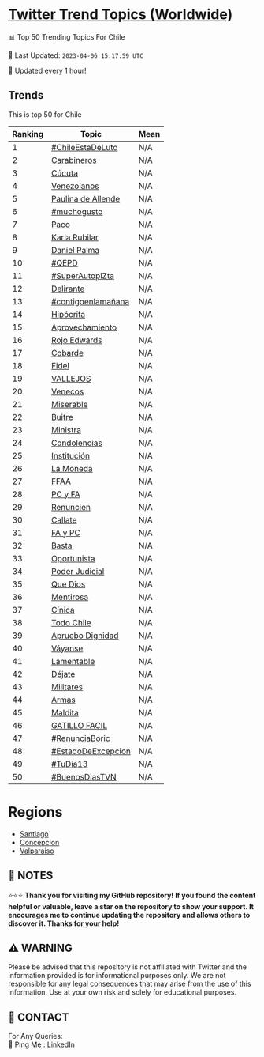 [Twitter Trend Topics (Worldwide)](https://github.com/ErcinDedeoglu/Twitter-Trend-Topics)
==========


📊 Top 50 Trending Topics For Chile

📆 Last Updated: `2023-04-06 15:17:59 UTC`

🔧 Updated every 1 hour!


## Trends

This is top 50 for Chile

| Ranking | Topic | Mean |
| ------- | ------------ | ------------ |
| 1 | [#ChileEstaDeLuto](http://twitter.com/search?q=%23ChileEstaDeLuto) | N/A |
| 2 | [Carabineros](http://twitter.com/search?q=Carabineros) | N/A |
| 3 | [Cúcuta](http://twitter.com/search?q=C%c3%bacuta) | N/A |
| 4 | [Venezolanos](http://twitter.com/search?q=Venezolanos) | N/A |
| 5 | [Paulina de Allende](http://twitter.com/search?q=Paulina+de+Allende) | N/A |
| 6 | [#muchogusto](http://twitter.com/search?q=%23muchogusto) | N/A |
| 7 | [Paco](http://twitter.com/search?q=Paco) | N/A |
| 8 | [Karla Rubilar](http://twitter.com/search?q=Karla+Rubilar) | N/A |
| 9 | [Daniel Palma](http://twitter.com/search?q=Daniel+Palma) | N/A |
| 10 | [#QEPD](http://twitter.com/search?q=%23QEPD) | N/A |
| 11 | [#SuperAutopiZta](http://twitter.com/search?q=%23SuperAutopiZta) | N/A |
| 12 | [Delirante](http://twitter.com/search?q=Delirante) | N/A |
| 13 | [#contigoenlamañana](http://twitter.com/search?q=%23contigoenlama%c3%b1ana) | N/A |
| 14 | [Hipócrita](http://twitter.com/search?q=Hip%c3%b3crita) | N/A |
| 15 | [Aprovechamiento](http://twitter.com/search?q=Aprovechamiento) | N/A |
| 16 | [Rojo Edwards](http://twitter.com/search?q=Rojo+Edwards) | N/A |
| 17 | [Cobarde](http://twitter.com/search?q=Cobarde) | N/A |
| 18 | [Fidel](http://twitter.com/search?q=Fidel) | N/A |
| 19 | [VALLEJOS](http://twitter.com/search?q=VALLEJOS) | N/A |
| 20 | [Venecos](http://twitter.com/search?q=Venecos) | N/A |
| 21 | [Miserable](http://twitter.com/search?q=Miserable) | N/A |
| 22 | [Buitre](http://twitter.com/search?q=Buitre) | N/A |
| 23 | [Ministra](http://twitter.com/search?q=Ministra) | N/A |
| 24 | [Condolencias](http://twitter.com/search?q=Condolencias) | N/A |
| 25 | [Institución](http://twitter.com/search?q=Instituci%c3%b3n) | N/A |
| 26 | [La Moneda](http://twitter.com/search?q=La+Moneda) | N/A |
| 27 | [FFAA](http://twitter.com/search?q=FFAA) | N/A |
| 28 | [PC y FA](http://twitter.com/search?q=PC+y+FA) | N/A |
| 29 | [Renuncien](http://twitter.com/search?q=Renuncien) | N/A |
| 30 | [Callate](http://twitter.com/search?q=Callate) | N/A |
| 31 | [FA y PC](http://twitter.com/search?q=FA+y+PC) | N/A |
| 32 | [Basta](http://twitter.com/search?q=Basta) | N/A |
| 33 | [Oportunista](http://twitter.com/search?q=Oportunista) | N/A |
| 34 | [Poder Judicial](http://twitter.com/search?q=Poder+Judicial) | N/A |
| 35 | [Que Dios](http://twitter.com/search?q=Que+Dios) | N/A |
| 36 | [Mentirosa](http://twitter.com/search?q=Mentirosa) | N/A |
| 37 | [Cínica](http://twitter.com/search?q=C%c3%adnica) | N/A |
| 38 | [Todo Chile](http://twitter.com/search?q=Todo+Chile) | N/A |
| 39 | [Apruebo Dignidad](http://twitter.com/search?q=Apruebo+Dignidad) | N/A |
| 40 | [Váyanse](http://twitter.com/search?q=V%c3%a1yanse) | N/A |
| 41 | [Lamentable](http://twitter.com/search?q=Lamentable) | N/A |
| 42 | [Déjate](http://twitter.com/search?q=D%c3%a9jate) | N/A |
| 43 | [Militares](http://twitter.com/search?q=Militares) | N/A |
| 44 | [Armas](http://twitter.com/search?q=Armas) | N/A |
| 45 | [Maldita](http://twitter.com/search?q=Maldita) | N/A |
| 46 | [GATILLO FACIL](http://twitter.com/search?q=GATILLO+FACIL) | N/A |
| 47 | [#RenunciaBoric](http://twitter.com/search?q=%23RenunciaBoric) | N/A |
| 48 | [#EstadoDeExcepcion](http://twitter.com/search?q=%23EstadoDeExcepcion) | N/A |
| 49 | [#TuDia13](http://twitter.com/search?q=%23TuDia13) | N/A |
| 50 | [#BuenosDiasTVN](http://twitter.com/search?q=%23BuenosDiasTVN) | N/A |



# Regions

* [Santiago](</Chile/Santiago.md>)
* [Concepcion](</Chile/Concepcion.md>)
* [Valparaiso](</Chile/Valparaiso.md>)



## 📝 NOTES

⭐⭐⭐ **Thank you for visiting my GitHub repository! If you found the content helpful or valuable, leave a star on the repository to show your support. It encourages me to continue updating the repository and allows others to discover it. Thanks for your help!**


## ⚠️ WARNING

Please be advised that this repository is not affiliated with Twitter and the information provided is for informational purposes only. We are not responsible for any legal consequences that may arise from the use of this information. Use at your own risk and solely for educational purposes.


## 📨 CONTACT

 For Any Queries:  
            🏓 Ping Me : [LinkedIn](https://www.linkedin.com/in/ercindedeoglu/)
